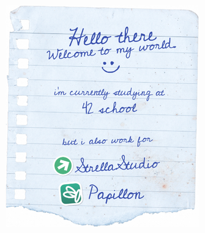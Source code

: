 <div align="center" style="line-height: 0;">
    <img src="assets/github_title.png" width="600em" style="display: block; margin: 0; padding: 0; margin-bottom: -4px;">
    <img src="assets/github_learn.png" width="600em" style="display: block; margin: 0; padding: 0; margin-bottom: -4px;">
    <a href="https://strellastudio.fr">
        <img src="assets/github_strellastudio.png" width="600em" style="display: block; margin: 0; padding: 0; margin-bottom: -4px;">
    </a>
    <a href="https://papillon.bzh">
        <img src="assets/github_papillon.png" width="600em" style="display: block; margin: 0; padding: 0; margin-bottom: -4px;">
    </a>
</div>
